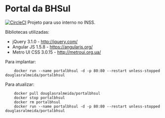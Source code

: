 # Portal da BHSul
[![CircleCI](https://circleci.com/gh/douglasralmeida/pb.svg?style=svg)](https://circleci.com/gh/douglasralmeida/pb)
Projeto para uso interno no INSS.

Bibliotecas utilizadas:
* jQuery 3.1.0 - http://jquery.com/
* Angular JS 1.5.8 - https://angularjs.org/
* Metro UI CSS 3.0.15 - http://metroui.org.ua/

Para implantar:
```
    docker run --name portalbhsul -d -p 80:80 --restart unless-stopped douglasralmeida/portalbhsul
```

Para atualizar:
```
    docker pull douglasralmeida/portalbhsul
    docker stop portalbhsul
    docker rm portalbhsul
    docker run --name portalbhsul -d -p 80:80 --restart unless-stopped douglasralmeida/portalbhsul
````